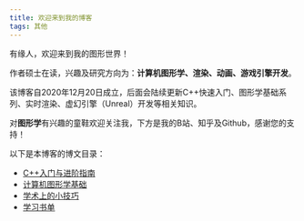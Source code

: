 ```yaml
---
title: 欢迎来到我的博客
tags: 其他
---
```


有缘人，欢迎来到我的图形世界！

作者硕士在读，兴趣及研究方向为：**计算机图形学、渲染、动画、游戏引擎开发**。

该博客自2020年12月20日成立，后面会陆续更新C++快速入门、图形学基础系列、实时渲染、虚幻引擎（Unreal）开发等相关知识。

对**图形学**有兴趣的童鞋欢迎关注我，下方是我的B站、知乎及Github，感谢您的支持！



以下是本博客的博文目录：

* [C++入门与进阶指南](https://sharkpem.cn/archive.html?tag=C++)
* [计算机图形学基础](https://sharkpem.cn/archive.html?tag=计算机图形学)
* [学术上的小技巧](https://sharkpem.cn/archive.html?tag=学术)
* [学习书单](https://sharkpem.cn/2020/12/21/Books.html)
